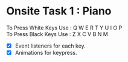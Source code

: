 # Onsite Task 1 : Piano
To Press White Keys Use : Q W E R T Y U I O P<br>
To Press Black Keys Use : Z X C V B N M

- [x] Event listeners for each key.
- [x] Animations for keypress.
